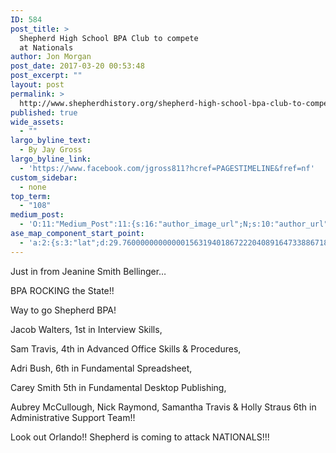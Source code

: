 ```yaml
---
ID: 584
post_title: >
  Shepherd High School BPA Club to compete
  at Nationals
author: Jon Morgan
post_date: 2017-03-20 00:53:48
post_excerpt: ""
layout: post
permalink: >
  http://www.shepherdhistory.org/shepherd-high-school-bpa-club-to-compete-at-nationals/
published: true
wide_assets:
  - ""
largo_byline_text:
  - By Jay Gross
largo_byline_link:
  - 'https://www.facebook.com/jgross811?hcref=PAGESTIMELINE&fref=nf'
custom_sidebar:
  - none
top_term:
  - "108"
medium_post:
  - 'O:11:"Medium_Post":11:{s:16:"author_image_url";N;s:10:"author_url";N;s:11:"byline_name";N;s:12:"byline_email";N;s:10:"cross_link";s:2:"no";s:2:"id";N;s:21:"follower_notification";s:3:"yes";s:7:"license";s:19:"all-rights-reserved";s:14:"publication_id";s:12:"881fb60cdbf3";s:6:"status";s:4:"none";s:3:"url";N;}'
ase_map_component_start_point:
  - 'a:2:{s:3:"lat";d:29.760000000000001563194018672220408916473388671875;s:3:"lng";d:-95.3799999999999954525264911353588104248046875;}'
---
```

Just in from Jeanine Smith Bellinger…

BPA ROCKING the State!!

Way to go Shepherd BPA!

Jacob Walters, 1st in Interview Skills,

Sam Travis, 4th in Advanced Office Skills &amp; Procedures,

Adri Bush, 6th in Fundamental Spreadsheet,

Carey Smith 5th in Fundamental Desktop Publishing,

Aubrey McCullough, Nick Raymond, Samantha Travis &amp; Holly Straus 6th in Administrative Support Team!!

Look out Orlando!! Shepherd is coming to attack NATIONALS!!!